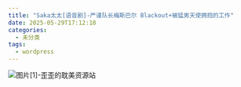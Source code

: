 ```yaml
---
title: "Saka太太[语音剧]-严谨队长梅斯巴尔 Blackout+被猛男天使拥抱的工作"
date: 2025-05-29T17:12:18
categories:
  - 未分类
tags:
  - wordpress
---
```


![图片[1]-歪歪的耽美资源站](/images/saka%e5%a4%aa%e5%a4%aa%e8%af%ad%e9%9f%b3%e5%89%a7-%e4%b8%a5%e8%b0%a8%e9%98%9f%e9%95%bf%e6%a2%85%e6%96%af%e5%b7%b4%e5%b0%94-blackout%e8%a2%ab%e7%8c%9b%e7%94%b7%e5%a4%a9%e4%bd%bf%e6%8b%a5%e6%8a%b1-0.jpg)
